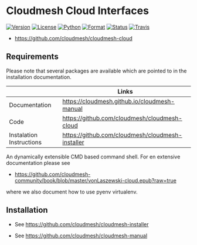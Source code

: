 # Cloudmesh Cloud Interfaces

[![Version](https://img.shields.io/pypi/v/cloudmesh-cloud.svg)](https://pypi.python.org/pypi/cloudmesh--cloud)
[![License](https://img.shields.io/badge/License-Apache%202.0-blue.svg)](https://github.com/cloudmesh/cloudmesh--cloud/blob/master/LICENSE)
[![Python](https://img.shields.io/pypi/pyversions/cloudmesh-cloud.svg)](https://pypi.python.org/pypi/cloudmesh--cloud)
[![Format](https://img.shields.io/pypi/format/cloudmesh-cloud.svg)](https://pypi.python.org/pypi/cloudmesh--cloud)
[![Status](https://img.shields.io/pypi/status/cloudmesh-cloud.svg)](https://pypi.python.org/pypi/cloudmesh--cloud)
[![Travis](https://travis-ci.com/cloudmesh/cloudmesh-cloud.svg?branch=master)](https://travis-ci.com/cloudmesh/cloudmesh-cloud)

* <https://github.com/cloudmesh/cloudmesh-cloud>

## Requirements

Please note that several packages are available which are pointed to
in the installation documentation.

|                          | Links                                              |
|--------------------------|----------------------------------------------------|
| Documentation            | <https://cloudmesh.github.io/cloudmesh-manual>     |
| Code                     | <https://github.com/cloudmesh/cloudmesh-cloud>     |
| Instalation Instructions | <https://github.com/cloudmesh/cloudmesh-installer> |

An dynamically extensible CMD based command shell. For en extensive
documentation please see

* <https://github.com/cloudmesh-community/book/blob/master/vonLaszewski-cloud.epub?raw=true>

where we also document how to use pyenv virtualenv.


## Installation

* See <https://github.com/cloudmesh/cloudmesh-installer>

* See <https://github.com/cloudmesh/cloudmesh-manual>

